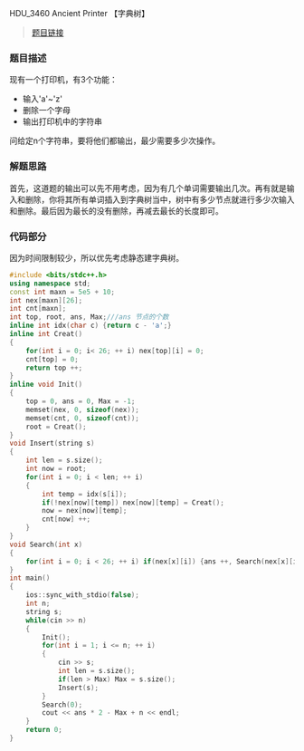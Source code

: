 HDU_3460 Ancient Printer 【字典树】
<!--more-->
> [题目链接](http://acm.hdu.edu.cn/showproblem.php?pid=3460)

### 题目描述 ###
现有一个打印机，有3个功能：

- 输入'a'~'z'
- 删除一个字母
- 输出打印机中的字符串

问给定n个字符串，要将他们都输出，最少需要多少次操作。
### 解题思路 ###
首先，这道题的输出可以先不用考虑，因为有几个单词需要输出几次。再有就是输入和删除，你将其所有单词插入到字典树当中，树中有多少节点就进行多少次输入和删除。最后因为最长的没有删除，再减去最长的长度即可。
### 代码部分 ###
因为时间限制较少，所以优先考虑静态建字典树。
```cpp
#include <bits/stdc++.h>
using namespace std;
const int maxn = 5e5 + 10;
int nex[maxn][26];
int cnt[maxn];
int top, root, ans, Max;///ans 节点的个数
inline int idx(char c) {return c - 'a';}
inline int Creat()
{
    for(int i = 0; i< 26; ++ i) nex[top][i] = 0;
    cnt[top] = 0;
    return top ++;
}
inline void Init()
{
    top = 0, ans = 0, Max = -1;
    memset(nex, 0, sizeof(nex));
    memset(cnt, 0, sizeof(cnt));
    root = Creat();
}
void Insert(string s)
{
    int len = s.size();
    int now = root;
    for(int i = 0; i < len; ++ i)
    {
        int temp = idx(s[i]);
        if(!nex[now][temp]) nex[now][temp] = Creat();
        now = nex[now][temp];
        cnt[now] ++;
    }
}
void Search(int x)
{
    for(int i = 0; i < 26; ++ i) if(nex[x][i]) {ans ++, Search(nex[x][i]);}
}
int main()
{
    ios::sync_with_stdio(false);
    int n;
    string s;
    while(cin >> n)
    {
        Init();
        for(int i = 1; i <= n; ++ i)
        {
            cin >> s;
            int len = s.size();
            if(len > Max) Max = s.size();
            Insert(s);
        }
        Search(0);
        cout << ans * 2 - Max + n << endl;
    }
    return 0;
}

```